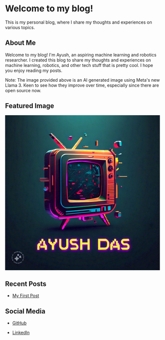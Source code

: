 # Welcome to my blog!

This is my personal blog, where I share my thoughts and experiences on various topics.

## About Me

Welcome to my blog! I'm Ayush, an aspiring machine learning and robotics researcher. I created this blog to share my thoughts and experiences on machine learning, robotics, and other tech stuff that is pretty cool. I hope you enjoy reading my posts.  

Note: The image provided above is an AI generated image using Meta's new Llama 3. Keen to see how they improve over time, especially since there are open source now.  

## Featured Image

![AI generated image](assests/image.png)

## Recent Posts

* [My First Post](/posts/my-first-post.md)

## Social Media

* [GitHub](https://github.com/adas598)

* [LinkedIn](https://www.linkedin.com/in/ayush-das-62549915a/)
